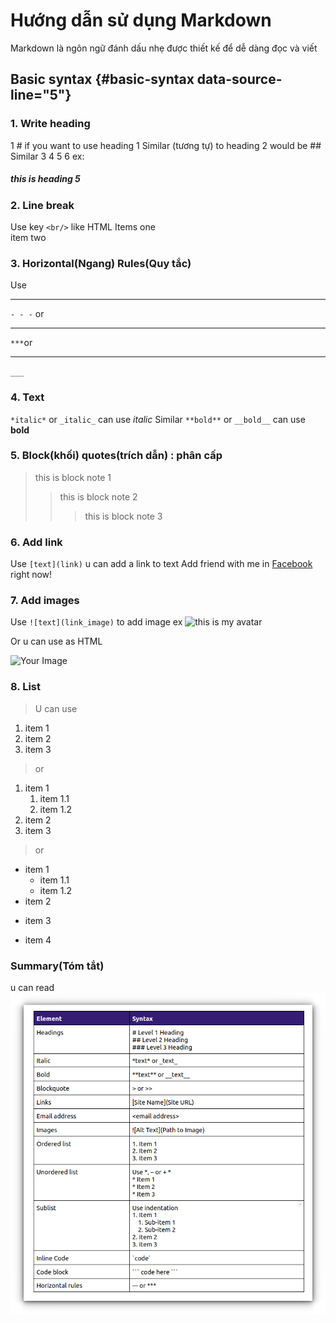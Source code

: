 # Hướng dẫn sử dụng Markdown

Markdown là ngôn ngữ đánh dấu nhẹ được thiết kế để dễ dàng đọc và viết

## **Basic syntax** {#basic-syntax data-source-line="5"}

### 1. Write heading

1 # if you want to use heading 1
Similar (tương tự) to heading 2 would be ##
Similar 3 4 5 6
ex:
##### this is heading 5

### 2. Line break
Use key `<br/>` like HTML 
Items one <br /> item two

### 3. Horizontal(Ngang) Rules(Quy tắc)
Use
- - - 
`- - -` or
***
`***`or
___
`___`
### 4. Text
`*italic*` or `_italic_` can use _italic_
Similar `**bold**` or `__bold__` can use __bold__
### 5. Block(khối) quotes(trích dẫn) : phân cấp
> this is block note 1
>>this is block note 2
>>> this is block note 3
### 6. Add link
Use `[text](link)` u can add a link to text
Add friend with me in [Facebook](https://www.facebook.com/hung.du.9212301) right now!

### 7. Add images
Use `![text](link_image)` to add image
ex ![this is my avatar](https://scontent.fhan2-3.fna.fbcdn.net/v/t39.30808-6/421105332_718295110405280_5338522225158991211_n.jpg?stp=cp6_dst-jpg&_nc_cat=101&ccb=1-7&_nc_sid=efb6e6&_nc_eui2=AeEPXP5U3zQCuhECoLWw9RNHA_4_d5b1mRUD_j93lvWZFZu6r3y-_KVouvuuP9-X58x2qhkp5ydf18gEBAbITqA6&_nc_ohc=6p9Crk9zQPcAX_AW7iY&_nc_ht=scontent.fhan2-3.fna&oh=00_AfDVkwBgSn4CVcF7rrADyxIntd--6Mbx0dIeV4qN9S9EIA&oe=65B418A8)

Or u can use as HTML 

<img src="https://scontent.fhan2-3.fna.fbcdn.net/v/t39.30808-6/421105332_718295110405280_5338522225158991211_n.jpg?stp=cp6_dst-jpg&_nc_cat=101&ccb=1-7&_nc_sid=efb6e6&_nc_eui2=AeEPXP5U3zQCuhECoLWw9RNHA_4_d5b1mRUD_j93lvWZFZu6r3y-_KVouvuuP9-X58x2qhkp5ydf18gEBAbITqA6&_nc_ohc=6p9Crk9zQPcAX_AW7iY&_nc_ht=scontent.fhan2-3.fna&oh=00_AfDVkwBgSn4CVcF7rrADyxIntd--6Mbx0dIeV4qN9S9EIA&oe=65B418A8" alt="Your Image" width="300" />

### 8. List
> U can use
1. item 1
2. item 2
3. item 3
> or
1. item 1
    1. item 1.1
    2. item 1.2
2. item 2
3. item 3
> or

* item 1
    * item 1.1
    * item 1.2
* item 2
+ item 3
- item 4

### Summary(Tóm tắt)
u can read <img src="./markdown_syntax.webp" alt="Your Image" width="650" />



